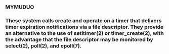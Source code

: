 ### MYMUDUO

### These  system  calls  create  and operate on a timer that delivers timer expiration notifications via a file descriptor.  They provide an alternative to the use of setitimer(2) or timer_create(2), with  the  advantage  that the file descriptor may be monitored by select(2), poll(2), and epoll(7).